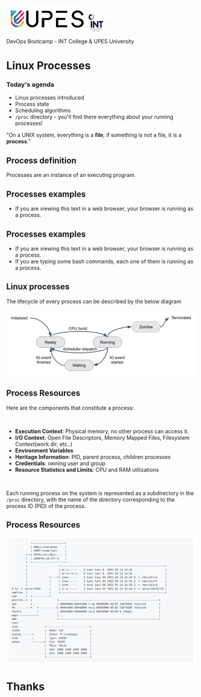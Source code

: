 [comment]: # (mdslides presentation.md --include media)

[comment]: # (THEME = white)
[comment]: # (CODE_THEME = base16/zenburn)
[comment]: # (The list of themes is at https://revealjs.com/themes/)
[comment]: # (The list of code themes is at https://highlightjs.org/)

[comment]: # (controls: true)
[comment]: # (keyboard: true)
[comment]: # (markdown: { smartypants: true })
[comment]: # (hash: false)
[comment]: # (respondToHashChanges: false)
[comment]: # (width: 1500)
[comment]: # (height: 1000)

![](media/upes.png)   <img src="media/int.png" width="8%">


DevOps Bootcamp - INT College & UPES University

# Linux Processes

[comment]: # (!!!)

### Today's agenda

- Linux processes introduced
- Process state
- Scheduling algorithms
- `/proc` directory - you'll find there everything about your running processes!


[comment]: # (!!!)

"On a UNIX system, everything is a **file**; if something is not a file, it is a **process**."

[comment]: # (!!!)

## Process definition

Processes are an instance of an executing program.

[comment]: # (!!!)

## Processes examples

- If you are viewing this text in a web browser, your browser is running as a process.

[comment]: # (!!! data-auto-animate)

## Processes examples

- If you are viewing this text in a web browser, your browser is running as a process.
- If you are typing some bash commands, each one of them is running as a process.

[comment]: # (!!! data-auto-animate)

## Linux processes

The lifecycle of every process can be described by the below diagram

![](media/processes.png)

[comment]: # (!!!)

## Process Resources

Here are the components that constitute a process:

<br>

- **Execution Context**: Physical memory, no other process can access it.
- **I/O Context**: Open File Descriptors, Memory Mapped Files, Filesystem Context(work dir, etc..)
- **Environment Variables**
- **Heritage Information**: PID, parent process, children processes
- **Credentials**: owning user and group
- **Resource Statistics and Limits**: CPU and RAM utilizations

<br>


Each running process on the system is represented as a subdirectory in the `/proc` directory, with the name of the directory corresponding to the process ID (PID) of the process.

[comment]: # (!!!)

## Process Resources


![](media/procresources.png)

[comment]: # (!!!)

# Thanks
[comment]: # (!!! data-background-color="aquamarine")
